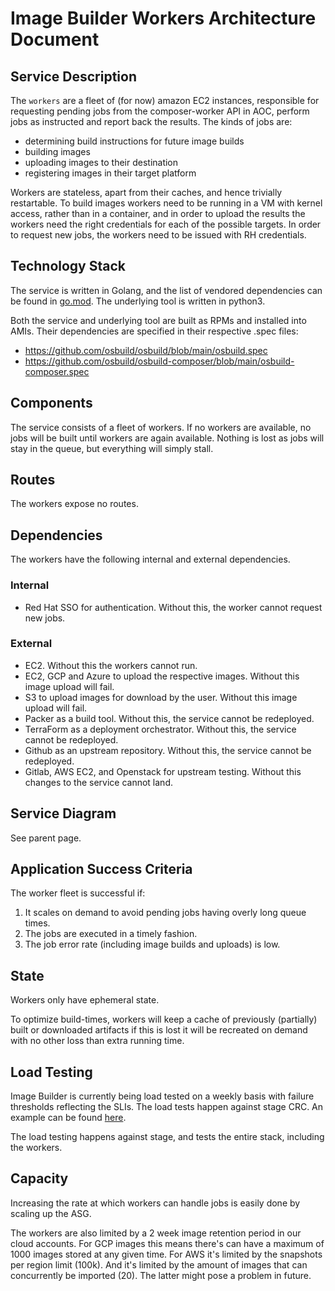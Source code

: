 # Image Builder Workers Architecture Document

## Service Description
The `workers` are a fleet of (for now) amazon EC2 instances, responsible for requesting pending jobs
from the composer-worker API in AOC, perform jobs as instructed and report back the results. The
kinds of jobs are:
 - determining build instructions for future image builds
 - building images
 - uploading images to their destination
 - registering images in their target platform

Workers are stateless, apart from their caches, and hence trivially restartable. To build images
workers need to be running in a VM with kernel access, rather than in a container, and in order
to upload the results the workers need the right credentials for each of the possible targets. In
order to request new jobs, the workers need to be issued with RH credentials.

## Technology Stack
The service is written in Golang, and the list of vendored dependencies can be found in
[go.mod](https://github.com/osbuild/osbuild-composer/blob/main/go.mod). The underlying tool is written
in python3.

Both the service and underlying tool are built as RPMs and installed into AMIs. Their dependencies are
specified in their respective .spec files:
 - https://github.com/osbuild/osbuild/blob/main/osbuild.spec
 - https://github.com/osbuild/osbuild-composer/blob/main/osbuild-composer.spec

## Components
The service consists of a fleet of workers. If no workers are available, no jobs will be built until
workers are again available. Nothing is lost as jobs will stay in the queue, but everything will
simply stall.

## Routes
The workers expose no routes.

## Dependencies
The workers have the following internal and external dependencies.

### Internal
 - Red Hat SSO for authentication. Without this, the worker cannot request new jobs.

### External
 - EC2. Without this the workers cannot run.
 - EC2, GCP and Azure to upload the respective images. Without this image upload will fail.
 - S3 to upload images for download by the user. Without this image upload will fail.
 - Packer as a build tool. Without this, the service cannot be redeployed.
 - TerraForm as a deployment orchestrator. Without this, the service cannot be redeployed.
 - Github as an upstream repository. Without this, the service cannot be redeployed.
 - Gitlab, AWS EC2, and Openstack for upstream testing. Without this changes to the service cannot land.

## Service Diagram
See parent page.

## Application Success Criteria
The worker fleet is successful if:
1. It scales on demand to avoid pending jobs having overly long queue times.
2. The jobs are executed in a timely fashion.
3. The job error rate (including image builds and uploads) is low.

## State
Workers only have ephemeral state.

To optimize build-times, workers will keep a cache of previously (partially) built or downloaded
artifacts if this is lost it will be recreated on demand with no other loss than extra running time.

## Load Testing
Image Builder is currently being load tested on a weekly basis with failure thresholds reflecting the
SLIs. The load tests happen against stage CRC. An example can be found
[here](https://gitlab.com/osbuild/ci/image-builder/-/jobs/1541382293).

The load testing happens against stage, and tests the entire stack, including the workers.

## Capacity
Increasing the rate at which workers can handle jobs is easily done by scaling up the ASG.

The workers are also limited by a 2 week image retention period in our cloud accounts. For GCP
images this means there's can have a maximum of 1000 images stored at any given time. For AWS it's
limited by the snapshots per region limit (100k). And it's limited by the amount of images that can
concurrently be imported (20). The latter might pose a problem in future.
